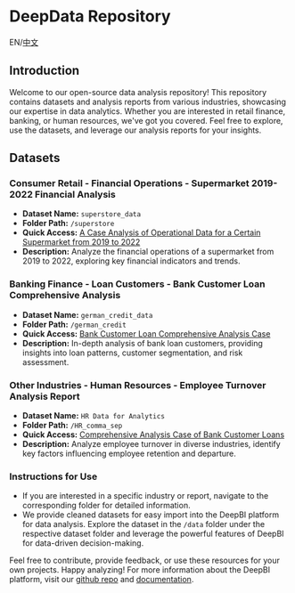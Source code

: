 # DeepData Repository
EN/[中文](README_CN.md)

## Introduction

Welcome to our open-source data analysis repository! This repository contains datasets and analysis reports from various industries, showcasing our expertise in data analytics. Whether you are interested in retail finance, banking, or human resources, we've got you covered. Feel free to explore, use the datasets, and leverage our analysis reports for your insights.

## Datasets

### Consumer Retail - Financial Operations - Supermarket 2019-2022 Financial Analysis

- **Dataset Name:** `superstore_data`
- **Folder Path:** `/superstore`
- **Quick Access:** [A Case Analysis of Operational Data for a Certain Supermarket from 2019 to 2022](./superstore/A%20Case%20Analysis%20of%20Operational%20Data%20for%20a%20Certain%20Supermarket%20from%202019%20to%202022.md)
- **Description:** Analyze the financial operations of a supermarket from 2019 to 2022, exploring key financial indicators and trends.

### Banking Finance - Loan Customers - Bank Customer Loan Comprehensive Analysis

- **Dataset Name:** `german_credit_data`
- **Folder Path:** `/german_credit`
- **Quick Access:** [Bank Customer Loan Comprehensive Analysis Case](./german_credit/Comprehensive%20Analysis%20Case%20of%20Bank%20Customer%20Loans.md)
- **Description:** In-depth analysis of bank loan customers, providing insights into loan patterns, customer segmentation, and risk assessment.

### Other Industries - Human Resources - Employee Turnover Analysis Report


- **Dataset Name:** `HR Data for Analytics`
- **Folder Path:** `/HR_comma_sep`
- **Quick Access:** [Comprehensive Analysis Case of Bank Customer Loans](./HR_comma_sep/Human%20Resources%20Industry%20Data%20Analysis%20Case.md)
- **Description:** Analyze employee turnover in diverse industries, identify key factors influencing employee retention and departure.

### Instructions for Use

- If you are interested in a specific industry or report, navigate to the corresponding folder for detailed information.
- We provide cleaned datasets for easy import into the DeepBI platform for data analysis. Explore the dataset in the `/data` folder under the respective dataset folder and leverage the powerful features of DeepBI for data-driven decision-making.

Feel free to contribute, provide feedback, or use these resources for your own projects. Happy analyzing! For more information about the DeepBI platform, visit our [github repo](https://github.com/DeepInsight-AI/DeepBI) and [documentation](https://deepthought.feishu.cn/wiki/space/7321657783412146177?ccm_open_type=lark_wiki_spaceLink&open_tab_from=wiki_home).